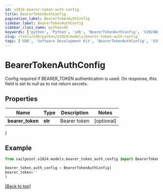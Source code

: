 ```yaml
---
id: v2024-bearer-token-auth-config
title: BearerTokenAuthConfig
pagination_label: BearerTokenAuthConfig
sidebar_label: BearerTokenAuthConfig
sidebar_class_name: pythonsdk
keywords: ['python', 'Python', 'sdk', 'BearerTokenAuthConfig', 'V2024BearerTokenAuthConfig'] 
slug: /tools/sdk/python/v2024/models/bearer-token-auth-config
tags: ['SDK', 'Software Development Kit', 'BearerTokenAuthConfig', 'V2024BearerTokenAuthConfig']
---
```


# BearerTokenAuthConfig

Config required if BEARER_TOKEN authentication is used. On response, this field is set to null as to not return secrets.

## Properties

Name | Type | Description | Notes
------------ | ------------- | ------------- | -------------
**bearer_token** | **str** | Bearer token | [optional] 
}

## Example

```python
from sailpoint.v2024.models.bearer_token_auth_config import BearerTokenAuthConfig

bearer_token_auth_config = BearerTokenAuthConfig(
bearer_token=''
)

```
[[Back to top]](#) 

